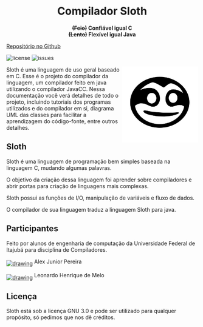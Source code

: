 <h1 align="center">
  Compilador Sloth
</h1>

<p align="center">
    <strong><del>(Feio)</del> Confiável igual C</strong><br>
    <strong><del>(Lento)</del> Flexível igual Java</strong>
</p>

[Repositório no Github](https://github.com/wykke/CompiladorSloth)

![license](https://img.shields.io/github/license/wykke/TrabalhoECOM06)
![issues](https://img.shields.io/github/issues/wykke/TrabalhoECOM06)

<img src="./Src/sloth.png" alt="drawing" width="200" align="right"/>

Sloth é uma linguagem de uso geral baseado em C. Esse é o projeto do compilador da linguagem, um compilador feito em java utilizando o compilador JavaCC. Nessa documentação você verá detalhes de todo o projeto, incluindo tutoriais dos programas utilizados e do compilador em si, diagrama UML das classes para facilitar a aprendizagem do código-fonte, entre outros detalhes.

## Sloth
Sloth é uma linguagem de programação bem simples baseada na linguagem C, mudando algumas palavras.

O objetivo da criação dessa linguagem foi aprender sobre compiladores e abrir portas para criação de linguagens mais complexas.

Sloth possui as funções de I/O, manipulação de variáveis e fluxo de dados.

O compilador de sua linguagem traduz a linguagem Sloth para java.

## Participantes
Feito por alunos de engenharia de computação da Universidade Federal de Itajubá para disciplina de Compiladores.

<a href="https://github.com/wykke"><img src="https://avatars3.githubusercontent.com/u/38235118?s=460&v=4" alt="drawing" width="40" align="middle"/></a>
Alex Junior Pereira

<a href="https://github.com/Ceu152"><img src="https://avatars0.githubusercontent.com/u/43916660?s=460&v=4" alt="drawing" width="40" align="middle"/></a>
Leonardo Henrique de Melo 


## Licença
Sloth está sob a licença GNU 3.0 e pode ser utilizado para qualquer propósito, só pedimos que nos dê créditos.